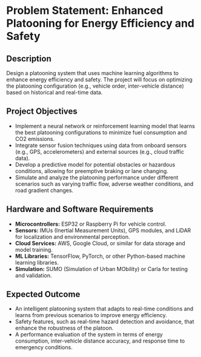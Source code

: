 # Problem Statement: Enhanced Platooning for Energy Efficiency and Safety

## Description
Design a platooning system that uses machine learning algorithms to enhance energy efficiency and safety. The project will focus on optimizing the platooning configuration (e.g., vehicle order, inter-vehicle distance) based on historical and real-time data.

## Project Objectives
- Implement a neural network or reinforcement learning model that learns the best platooning configurations to minimize fuel consumption and CO2 emissions.
- Integrate sensor fusion techniques using data from onboard sensors (e.g., GPS, accelerometers) and external sources (e.g., cloud traffic data).
- Develop a predictive model for potential obstacles or hazardous conditions, allowing for preemptive braking or lane changing.
- Simulate and analyze the platooning performance under different scenarios such as varying traffic flow, adverse weather conditions, and road gradient changes.

## Hardware and Software Requirements
- **Microcontrollers:** ESP32 or Raspberry Pi for vehicle control.
- **Sensors:** IMUs (Inertial Measurement Units), GPS modules, and LiDAR for localization and environmental perception.
- **Cloud Services:** AWS, Google Cloud, or similar for data storage and model training.
- **ML Libraries:** TensorFlow, PyTorch, or other Python-based machine learning libraries.
- **Simulation:** SUMO (Simulation of Urban MObility) or Carla for testing and validation.

## Expected Outcome
- An intelligent platooning system that adapts to real-time conditions and learns from previous scenarios to improve energy efficiency.
- Safety features, such as real-time hazard detection and avoidance, that enhance the robustness of the platoon.
- A performance evaluation of the system in terms of energy consumption, inter-vehicle distance accuracy, and response time to emergency conditions. 